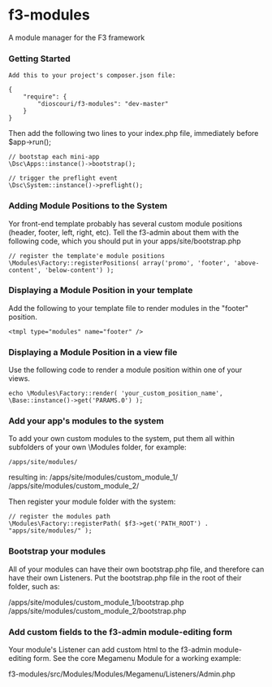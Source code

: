 f3-modules
=========

A module manager for the F3 framework

### Getting Started

```
Add this to your project's composer.json file:

{
    "require": {
        "dioscouri/f3-modules": "dev-master"
    }
}
```

Then add the following two lines to your index.php file, immediately before $app->run();

```
// bootstap each mini-app
\Dsc\Apps::instance()->bootstrap();

// trigger the preflight event
\Dsc\System::instance()->preflight(); 
``` 

### Adding Module Positions to the System

Yor front-end template probably has several custom module positions (header, footer, left, right, etc).  Tell the f3-admin about them with the following code, which you should put in your apps/site/bootstrap.php

```
// register the template'e module positions
\Modules\Factory::registerPositions( array('promo', 'footer', 'above-content', 'below-content') );
```

### Displaying a Module Position in your template

Add the following to your template file to render modules in the "footer" position.

```
<tmpl type="modules" name="footer" />
```

### Displaying a Module Position in a view file

Use the following code to render a module position within one of your views.

```
echo \Modules\Factory::render( 'your_custom_position_name', \Base::instance()->get('PARAMS.0') );
```

### Add your app's modules to the system

To add your own custom modules to the system, put them all within subfolders of your own \Modules folder, for example:
```
/apps/site/modules/
```
resulting in:
/apps/site/modules/custom_module_1/
/apps/site/modules/custom_module_2/

Then register your module folder with the system:

```
// register the modules path
\Modules\Factory::registerPath( $f3->get('PATH_ROOT') . "apps/site/modules/" );
```

### Bootstrap your modules

All of your modules can have their own bootstrap.php file, and therefore can have their own Listeners.  Put the bootstrap.php file in the root of their folder, such as:

/apps/site/modules/custom_module_1/bootstrap.php
/apps/site/modules/custom_module_2/bootstrap.php

### Add custom fields to the f3-admin module-editing form

Your module's Listener can add custom html to the f3-admin module-editing form.  See the core Megamenu Module for a working example:

f3-modules/src/Modules/Modules/Megamenu/Listeners/Admin.php
